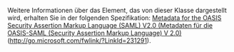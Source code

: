 Weitere Informationen über das Element, das von dieser Klasse dargestellt wird, erhalten Sie in der folgenden Spezifikation: [Metadata for the OASIS Security Assertion Markup Language (SAML) V2.0 (Metadaten für die OASIS-SAML (Security Assertion Markup Language) V 2.0)](http://go.microsoft.com/fwlink/?LinkId=231291) (http://go.microsoft.com/fwlink/?LinkId=231291).